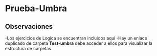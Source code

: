 # Prueba-Umbra

## Observaciones
-Los ejercicios de Logica se encuentran incluidos aqui 
-Hay un enlace duplicado de carpeta **Test-umbra** debe acceder a ellos para visualizar la estructura de carpetas
